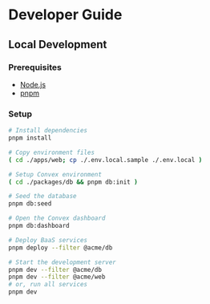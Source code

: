 # Developer Guide

## Local Development

### Prerequisites

- [Node.js](https://nodejs.org/en/download)
- [pnpm](https://pnpm.io/installation)

### Setup

```sh
# Install dependencies
pnpm install

# Copy environment files
( cd ./apps/web; cp ./.env.local.sample ./.env.local )

# Setup Convex environment
( cd ./packages/db && pnpm db:init )

# Seed the database
pnpm db:seed

# Open the Convex dashboard
pnpm db:dashboard

# Deploy BaaS services
pnpm deploy --filter @acme/db

# Start the development server
pnpm dev --filter @acme/db
pnpm dev --filter @acme/web
# or, run all services
pnpm dev
```
